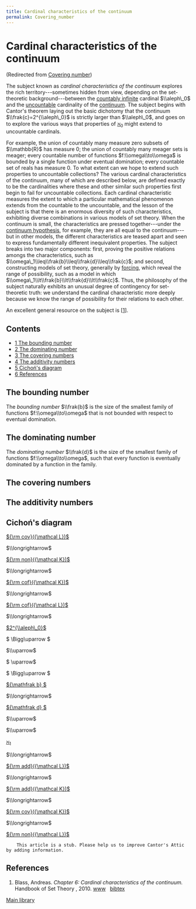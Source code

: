 ```yaml
---
title: Cardinal characteristics of the continuum
permalink: Covering_number
---
```

# Cardinal characteristics of the continuum






(Redirected from [Covering
number](index.php?title=Covering_number&redirect=no "Covering number"))






  
The subject known as *cardinal characteristics of the continuum*
explores the rich territory---sometimes hidden from view, depending on
the set-theoretic background---between the [countably
infinite](Omega "Omega")
cardinal $\\aleph\_0$ and the
<a href="Uncountable" class="mw-redirect" title="Uncountable">uncountable</a>
cardinality of the
[continuum](Continuum "Continuum").
The subject begins with Cantor's theorem laying out the basic dichotomy
that the continuum $\\frak{c}=2^{\\aleph\_0}$ is strictly larger than
$\\aleph\_0$, and goes on to explore the various ways that properties of
<a href="Aleph_zero" class="mw-redirect" title="Aleph zero">$\aleph_0$</a>
might extend to uncountable cardinals.

For example, the union of countably many measure zero subsets of
$\\mathbb{R}$ has measure $0$; the union of countably many meager sets
is meager; every countable number of functions $f:\\omega\\to\\omega$ is
bounded by a single function under eventual domination; every countable
set of reals has measure $0$. To what extent can we hope to extend such
properties to uncountable collections? The various cardinal
characteristics of the continuum, many of which are described below, are
defined exactly to be the cardinalities where these and other similar
such properties first begin to fail for uncountable collections. Each
cardinal characteristic measures the extent to which a particular
mathematical phenomenon extends from the countable to the uncountable,
and the lesson of the subject is that there is an enormous diversity of
such characteristics, exhibiting diverse combinations in various models
of set theory. When the continuum is small, the characteristics are
pressed together---under the
<a href="Continuum_hypothesis" class="mw-redirect" title="Continuum hypothesis">continuum hypothesis</a>,
for example, they are all equal to the continuum---but in other models,
the different characteristics are teased apart and seen to express
fundamentally different inequivalent properties. The subject breaks into
two major components: first, proving the positive relations amongs the
characteristics, such as
$\\omega\_1\\leq\\frak{b}\\leq\\frak{d}\\leq\\frak{c}$; and second,
constructing models of set theory, generally by
[forcing](Forcing "Forcing"),
which reveal the range of possibility, such as a model in which
$\\omega\_1\\lt\\frak{b}\\lt\\frak{d}\\lt\\frak{c}$. Thus, the
philosophy of the subject naturally exhibits an unusual degree of
contingency for set-theoretic truth: we understand the cardinal
characteristic more deeply because we know the range of possibility for
their relations to each other.

An excellent general resource on the subject is
\[[1](#bibkey_Blass2010:CardinalCharacteristicsHandbook)\].



## Contents


-   [<span class="tocnumber">1</span> <span class="toctext">The bounding
    number</span>](#The_bounding_number)
-   [<span class="tocnumber">2</span> <span class="toctext">The
    dominating number</span>](#The_dominating_number)
-   [<span class="tocnumber">3</span> <span class="toctext">The covering
    numbers</span>](#The_covering_numbers)
-   [<span class="tocnumber">4</span> <span class="toctext">The
    additivity numbers</span>](#The_additivity_numbers)
-   [<span class="tocnumber">5</span> <span class="toctext">Cichoń's
    diagram</span>](#Cicho.C5.84.27s_diagram)
-   [<span class="tocnumber">6</span> <span
    class="toctext">References</span>](#References)


## The bounding number

The *bounding number* $\\frak{b}$ is the size of the smallest family of
functions $f:\\omega\\to\\omega$ that is not bounded with respect to
eventual domination.

## The dominating number

The *dominating number* $\\frak{d}$ is the size of the smallest family
of functions $f:\\omega\\to\\omega$, such that every function is
eventually dominated by a function in the family.

  

## The covering numbers

## The additivity numbers

## Cichoń's diagram




<a href="Cov(L)" class="mw-redirect" title="Cov(L)">${\rm cov}({\mathcal L})$</a>

$\\longrightarrow$

<a href="index.php?title=Non(K)&amp;action=edit&amp;redlink=1" class="new" title="Non(K) (page does not exist)">${\rm non}({\mathcal K})$</a>

$\\longrightarrow$

<a href="index.php?title=Cof(K)&amp;action=edit&amp;redlink=1" class="new" title="Cof(K) (page does not exist)">${\rm cof}({\mathcal K})$</a>

$\\longrightarrow$

<a href="index.php?title=Cof(L)&amp;action=edit&amp;redlink=1" class="new" title="Cof(L) (page does not exist)">${\rm cof}({\mathcal L})$</a>

$\\longrightarrow$

[$2^{\\aleph\_0}$](Continuum "Continuum")

$ \\Bigg\\uparrow $

$\\uparrow$

$ \\uparrow$

$ \\Bigg\\uparrow $

<a href="Bounding_number" class="mw-redirect" title="Bounding number">${\mathfrak b} $</a>

$\\longrightarrow$

<a href="Dominating_number" class="mw-redirect" title="Dominating number">${\mathfrak d} $</a>

$\\uparrow$

$\\uparrow$

<a href="Aleph_one" class="mw-redirect" title="Aleph one">$\aleph_1$</a>

$\\longrightarrow$

<a href="index.php?title=Add(L)&amp;action=edit&amp;redlink=1" class="new" title="Add(L) (page does not exist)">${\rm add}({\mathcal L})$</a>

$\\longrightarrow$

<a href="index.php?title=Add(K)&amp;action=edit&amp;redlink=1" class="new" title="Add(K) (page does not exist)">${\rm add}({\mathcal K})$</a>

$\\longrightarrow$

<a href="index.php?title=Cov(K)&amp;action=edit&amp;redlink=1" class="new" title="Cov(K) (page does not exist)">${\rm cov}({\mathcal K})$</a>

$\\longrightarrow$

<a href="index.php?title=Non(L)&amp;action=edit&amp;redlink=1" class="new" title="Non(L) (page does not exist)">${\rm non}({\mathcal L})$</a>

  

  

  

        This article is a stub. Please help us to improve Cantor's Attic by adding information.

## References

1.  <span id="bibkey_Blass2010:CardinalCharacteristicsHandbook">Blass,
    Andreas. *Chapter 6: Cardinal characteristics of the continuum.*
    Handbook of Set Theory , 2010.
    <a href="http://www.math.lsa.umich.edu/~ablass/hbk.pdf" class="extiw">www</a>   <a href="javascript:bibpopup(&#39;@article%7BBlass2010:CardinalCharacteristicsHandbook,%20%20%20author%20=%20%7BBlass,%20Andreas%7D,%3Cbr%3E%20%20%20%20title%20=%20%7BChapter%206:%20Cardinal%20characteristics%20of%20the%20continuum%7D,%3Cbr%3E%20%20journal%20=%20%7BHandbook%20of%20Set%20Theory%7D,%3Cbr%3E%20%20%20editor%20=%20%7BForeman,%20Mathew;%20Kanamori,%20Akihiro%7D,%3Cbr%3E%20%20%20%20%20year%20=%20%7B2010%7D,%3Cbr%3E%20%20%20%20%20isbn%20=%20%7B1402048432%7D,%3Cbr%3Epublisher%20=%20%7BSpringer%7D,%3Cbr%3E%20%20%20%20%20%20url%20=%20%7Bhttp://www.math.lsa.umich.edu/~ablass/hbk.pdf%7D,%3Cbr%3E%7D&#39;)" class="bibtex">bibtex</a></span>

[Main
library](Library "Library")

